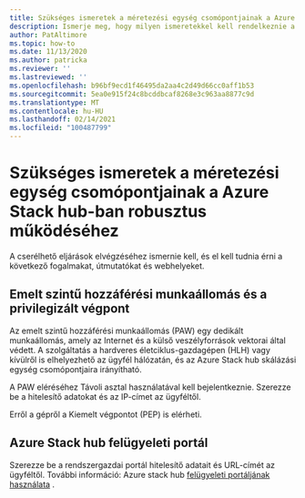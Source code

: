 ```yaml
---
title: Szükséges ismeretek a méretezési egység csomópontjainak a Azure Stack hub-ban robusztus működéséhez
description: Ismerje meg, hogy milyen ismeretekkel kell rendelkeznie a méretezési egység csomópontjainak Azure Stack hub-ban való használatáról
author: PatAltimore
ms.topic: how-to
ms.date: 11/13/2020
ms.author: patricka
ms.reviewer: ''
ms.lastreviewed: ''
ms.openlocfilehash: b96bf9ecd1f46495da2aa4c2d49d66cc0aff1b53
ms.sourcegitcommit: 5ea0e915f24c8bcddbcaf8268e3c963aa8877c9d
ms.translationtype: MT
ms.contentlocale: hu-HU
ms.lasthandoff: 02/14/2021
ms.locfileid: "100487799"
---
```

# <a name="required-knowledge-for-working-with-scale-unit-nodes-in-azure-stack-hub-ruggedized"></a>Szükséges ismeretek a méretezési egység csomópontjainak a Azure Stack hub-ban robusztus működéséhez

A cserélhető eljárások elvégzéséhez ismernie kell, és el kell tudnia érni a következő fogalmakat, útmutatókat és webhelyeket.

## <a name="privileged-access-workstation-and-the-privileged-endpoint"></a>Emelt szintű hozzáférési munkaállomás és a privilegizált végpont

Az emelt szintű hozzáférési munkaállomás (PAW) egy dedikált munkaállomás, amely az Internet és a külső veszélyforrások vektorai által védett. A szolgáltatás a hardveres életciklus-gazdagépen (HLH) vagy kívülről is elhelyezhető az ügyfél hálózatán, és az Azure Stack hub skálázási egység csomópontjaira irányítható.

A PAW eléréséhez Távoli asztal használatával kell bejelentkeznie. Szerezze be a hitelesítő adatokat és az IP-címet az ügyféltől.

Erről a gépről a Kiemelt végpontot (PEP) is elérheti.

## <a name="azure-stack-hub-administrator-portal"></a>Azure Stack hub felügyeleti portál

Szerezze be a rendszergazdai portál hitelesítő adatait és URL-címét az ügyféltől.
További információ: Azure stack hub [felügyeleti portáljának használata](../../operator/azure-stack-manage-portals.md) 
 [](../../operator/azure-stack-manage-portals.md).


